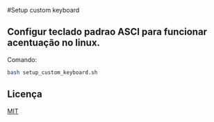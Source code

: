 #Setup custom keyboard


## Configur teclado padrao ASCI para funcionar acentuação no linux.

Comando:

```bash
bash setup_custom_keyboard.sh
```


## Licença

[MIT](https://choosealicense.com/licenses/mit/)

